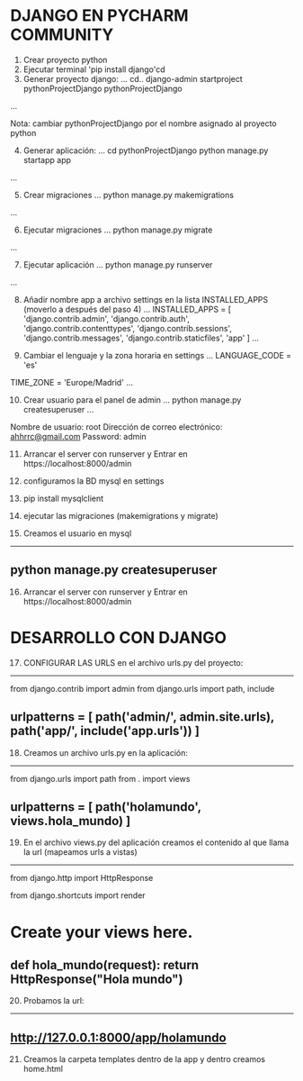 # DJANGO EN PYCHARM COMMUNITY

1. Crear proyecto python
2. Ejecutar terminal 'pip install django'cd
3. Generar proyecto django:
...
   cd..
   django-admin startproject pythonProjectDjango pythonProjectDjango
   
...

Nota: cambiar pythonProjectDjango por el nombre asignado al proyecto python

4. Generar aplicación:
...
   cd pythonProjectDjango
   python manage.py startapp app
   
...

5. Crear migraciones
...
   python manage.py makemigrations
   
...

6. Ejecutar migraciones
...
   python manage.py migrate
   
...
   
7. Ejecutar aplicación
...
   python manage.py runserver
   
...

8. Añadir nombre app a archivo settings en la lista INSTALLED_APPS (moverlo a después del paso 4)
...
INSTALLED_APPS = [
    'django.contrib.admin',
    'django.contrib.auth',
    'django.contrib.contenttypes',
    'django.contrib.sessions',
    'django.contrib.messages',
    'django.contrib.staticfiles',
    'app'
]
...

9. Cambiar el lenguaje y la zona horaria en settings
...
LANGUAGE_CODE = 'es'

TIME_ZONE = 'Europe/Madrid'
...

10. Crear usuario para el panel de admin
...
    python manage.py createsuperuser
...
    
Nombre de usuario: root
Dirección de correo electrónico: ahhrrc@gmail.com
Password: admin

11. Arrancar el server con runserver y  Entrar en https://localhost:8000/admin

12. configuramos la BD mysql en settings

13. pip install mysqlclient

14. ejecutar las migraciones (makemigrations y migrate)


15. Creamos el usuario en mysql
---
python manage.py createsuperuser
---

16. Arrancar el server con runserver y  Entrar en https://localhost:8000/admin

# DESARROLLO CON DJANGO

17. CONFIGURAR LAS URLS en el archivo urls.py del proyecto:
---
from django.contrib import admin
from django.urls import path, include

urlpatterns = [
    path('admin/', admin.site.urls),
    path('app/', include('app.urls'))
]
---

18. Creamos un archivo urls.py en la aplicación:
---
from django.urls import path
from . import views

urlpatterns = [
    path('holamundo', views.hola_mundo)
]
---
19. En el archivo views.py del aplicación creamos el contenido al que llama la url (mapeamos urls a vistas)
---
from django.http import HttpResponse

from django.shortcuts import render

# Create your views here.
def hola_mundo(request):
    return HttpResponse("Hola mundo")
---

20. Probamos la url:
---
http://127.0.0.1:8000/app/holamundo
---

21. Creamos la carpeta templates dentro de la app y dentro creamos home.html